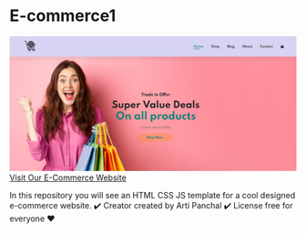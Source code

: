 # E-commerce1
![Homepage](https://github.com/arti0502/E-commerce1/blob/main/main.png)
[Visit Our E-Commerce Website](http://192.168.0.108:5500/index.html)

In this repository you will see an HTML CSS JS template for a cool designed e-commerce website.
✔️ Creator 
created by Arti Panchal
✔️ License
free for everyone ❤️
